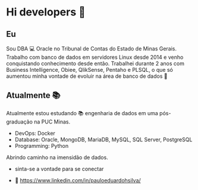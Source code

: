 ### <h1> Hi developers 👋</h1> 
<h2>Eu</h2>
<p> Sou DBA 💻 Oracle no Tribunal de Contas do Estado de Minas Gerais. Trabalho com banco de dados em servidores Linux desde 2014 e venho conquistando conhecimento desde então. Trabalhei durante 2 anos com Business Intelligence, Obiee, QlikSense, Pentaho e PLSQL, o que só aumentou minha vontade de evoluir na área de banco de dados 🏹</p>

<h2>Atualmente 📚</h2>
<p>Atualmente estou estudando 📚 engenharia de dados em uma pós-graduação na PUC Minas.</p>

<ul>
  <li>DevOps: Docker</li>
  <li>Database: Oracle, MongoDB, MariaDB, MySQL, SQL Server, PostgreSQL</li>
  <li>Programming: Python</li>
</ul>

<p>Abrindo caminho na imensidão de dados.</p>

- sinta-se a vontade para se conectar

- 💬 https://www.linkedin.com/in/pauloeduardohsilva/ 

<!--
**dupaulo/dupaulo** is a ✨ _special_ ✨ repository because its `README.md` (this file) appears on your GitHub profile.

Here are some ideas to get you started:

- 🔭 I’m currently working on ...
- 🌱 I’m currently learning ...
- 👯 I’m looking to collaborate on ...
- 🤔 I’m looking for help with ...
- 💬 Ask me about ...
- 📫 How to reach me: ...
- 😄 Pronouns: ...
- ⚡ Fun fact: ...
-->
